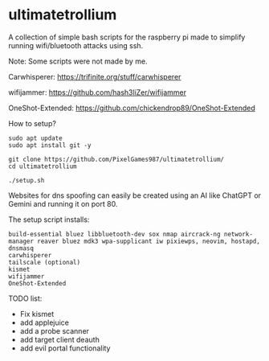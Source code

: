 # ultimatetrollium
A collection of simple bash scripts for the raspberry pi made to simplify running wifi/bluetooth attacks using ssh.

Note: Some scripts were not made by me. 

Carwhisperer: https://trifinite.org/stuff/carwhisperer

wifijammer: https://github.com/hash3liZer/wifijammer

OneShot-Extended: https://github.com/chickendrop89/OneShot-Extended

How to setup?
```
sudo apt update
sudo apt install git -y

git clone https://github.com/PixelGames987/ultimatetrollium/
cd ultimatetrollium

./setup.sh
```

Websites for dns spoofing can easily be created using an AI like ChatGPT or Gemini and running it on port 80.


The setup script installs:
```
build-essential bluez libbluetooth-dev sox nmap aircrack-ng network-manager reaver bluez mdk3 wpa-supplicant iw pixiewps, neovim, hostapd, dnsmasq
carwhisperer
tailscale (optional)
kismet
wifijammer
OneShot-Extended
```


TODO list:
- Fix kismet
- add applejuice 
- add a probe scanner
- add target client deauth
- add evil portal functionality
